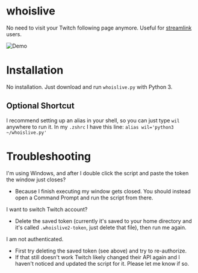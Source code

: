 # whoislive

No need to visit your Twitch following page anymore. Useful for [streamlink](https://github.com/streamlink/streamlink) users.

![Demo](https://lambdan.se/img/2021-03-05_20-26-05.038424.png)

# Installation

No installation. Just download and run `whoislive.py` with Python 3.

## Optional Shortcut

I recommend setting up an alias in your shell, so you can just type `wil` anywhere to run it. In my `.zshrc` I have this line: `alias wil='python3 ~/whoislive.py'`

# Troubleshooting

I'm using Windows, and after I double click the script and paste the token the window just closes?
- Because I finish executing my window gets closed. You should instead open a Command Prompt and run the script from there.

I want to switch Twitch account?
- Delete the saved token (currently it's saved to your home directory and it's called `.whoislive2-token`, just delete that file), then run me again.

I am not authenticated.
- First try deleting the saved token (see above) and try to re-authorize.
- If that still doesn't work Twitch likely changed their API again and I haven't noticed and updated the script for it. Please let me know if so.
